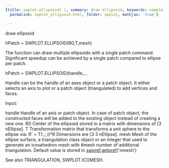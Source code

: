 ```yaml
---
{title: swplot.ellipsoid( ), summary: draw ellipsoid, keywords: sample, sidebar: sw_sidebar,
  permalink: swplot_ellipsoid.html, folder: swplot, mathjax: 'true'}

---
```

draw ellipsoid
 
hPatch = SWPLOT.ELLIPSOID(R0,T,mesh)
 
The function can draw multiple ellipsoids with a single patch command.
Significant speedup can be achieved by a single patch compared to ellipse
per patch.
 
hPatch = SWPLOT.ELLIPSOID(handle,...
 
Handle can be the handle of an axes object or a patch object. It either
selects an axis to plot or a patch object (triangulated) to add vertices
and faces.
 
Input:
 
handle    Handle of an axis or patch object. In case of patch object, the
          constructed faces will be added to the existing object instead
          of creating a new one.
R0        Center of the ellipsoid stored in a matrix with dimensions of
          [3 nEllipse].
T         Transformation matrix that transforms a unit sphere to the
          ellipse via: R' = T(:,:,i)*R
          Dimensions are [3 3 nEllipse].
mesh      Mesh of the ellipse surface, a triangulation class object or an
          integer that used to generate an icosahedron mesh with #mesh
          number of additional triangulation. Default value is stored in
          [swpref.getpref](swpref_getpref.html)('nmesh')
 
See also TRIANGULATION, SWPLOT.ICOMESH.
 

